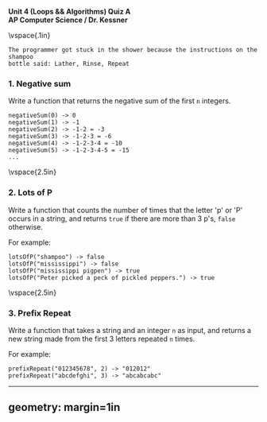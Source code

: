 __Unit 4 (Loops && Algorithms) Quiz A__  
__AP Computer Science / Dr. Kessner__  

\vspace{.1in}

```
The programmer got stuck in the shower because the instructions on the shampoo
bottle said: Lather, Rinse, Repeat
```

### 1.  Negative sum

Write a function that returns the negative sum of the first `n` integers.

```
negativeSum(0) -> 0
negativeSum(1) -> -1
negativeSum(2) -> -1-2 = -3
negativeSum(3) -> -1-2-3 = -6
negativeSum(4) -> -1-2-3-4 = -10
negativeSum(5) -> -1-2-3-4-5 = -15
...
```

\vspace{2.5in}


### 2. Lots of P

Write a function that counts the number of times that the letter 'p' or 'P'
occurs in a string, and returns `true` if there are more than 3 p's, `false`
otherwise.

For example:
```
lotsOfP("shampoo") -> false
lotsOfP("mississippi") -> false
lotsOfP("mississippi pigpen") -> true
lotsOfP("Peter picked a peck of pickled peppers.") -> true
```


\vspace{2.5in}


### 3. Prefix Repeat

Write a function that takes a string and an integer `n` as input, and
returns a new string made from the first 3 letters repeated `n`
times.

For example:
```
prefixRepeat("012345678", 2) -> "012012"
prefixRepeat("abcdefghi", 3) -> "abcabcabc"
```


---
geometry: margin=1in
---


